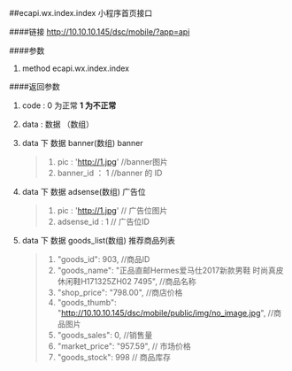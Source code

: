 ##ecapi.wx.index.index  小程序首页接口


####链接
     http://10.10.10.145/dsc/mobile/?app=api

####参数
1. method   ecapi.wx.index.index



####返回参数
1. code : 0 为正常   **1 为不正常**
2. data  : 数据 （数组）
3. data 下 数据 banner(数组)   banner
    > 1. pic : 'http://1.jpg'   //banner图片
    > 2. banner_id ： 1      //banner 的 ID

4. data 下 数据 adsense(数组)   广告位
    > 1. pic  : 'http://1.jpg'   // 广告位图片
    > 2. adsense_id : 1    // 广告位ID

5. data 下 数据 goods_list(数组)   推荐商品列表
    > 1. "goods_id": 903,     //商品ID
    > 2. "goods_name": "正品直邮Hermes爱马仕2017新款男鞋 时尚真皮休闲鞋H171325ZH02   7495",   //商品名称
    > 3. "shop_price": "798.00",    //商店价格
    > 4. "goods_thumb": "http://10.10.10.145/dsc/mobile/public/img/no_image.jpg",    //商品图片
    > 5. "goods_sales": 0,    //销售量
    > 6. "market_price": "957.59",    //   市场价格
    > 7. "goods_stock": 998   //  商品库存